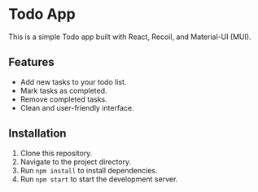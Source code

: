 # Todo App

This is a simple Todo app built with React, Recoil, and Material-UI (MUI).

## Features

- Add new tasks to your todo list.
- Mark tasks as completed.
- Remove completed tasks.
- Clean and user-friendly interface.

## Installation

1. Clone this repository.
2. Navigate to the project directory.
3. Run `npm install` to install dependencies.
4. Run `npm start` to start the development server.

